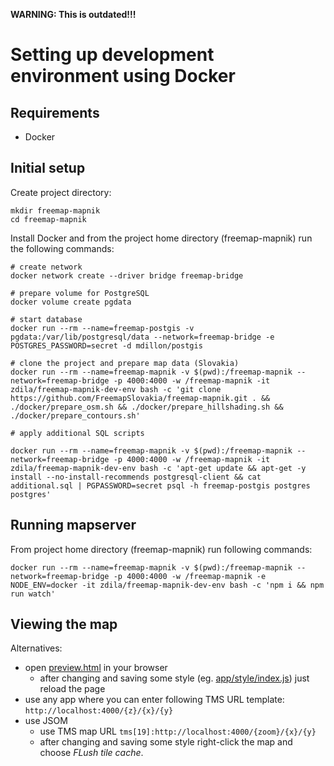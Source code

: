 **WARNING: This is outdated!!!**

# Setting up development environment using Docker

## Requirements

* Docker

## Initial setup

Create project directory:

```
mkdir freemap-mapnik
cd freemap-mapnik
```

Install Docker and from the project home directory (freemap-mapnik) run the following commands:

```
# create network
docker network create --driver bridge freemap-bridge

# prepare volume for PostgreSQL
docker volume create pgdata

# start database
docker run --rm --name=freemap-postgis -v pgdata:/var/lib/postgresql/data --network=freemap-bridge -e POSTGRES_PASSWORD=secret -d mdillon/postgis

# clone the project and prepare map data (Slovakia)
docker run --rm --name=freemap-mapnik -v $(pwd):/freemap-mapnik --network=freemap-bridge -p 4000:4000 -w /freemap-mapnik -it zdila/freemap-mapnik-dev-env bash -c 'git clone https://github.com/FreemapSlovakia/freemap-mapnik.git . && ./docker/prepare_osm.sh && ./docker/prepare_hillshading.sh && ./docker/prepare_contours.sh'

# apply additional SQL scripts

docker run --rm --name=freemap-mapnik -v $(pwd):/freemap-mapnik --network=freemap-bridge -p 4000:4000 -w /freemap-mapnik -it zdila/freemap-mapnik-dev-env bash -c 'apt-get update && apt-get -y install --no-install-recommends postgresql-client && cat additional.sql | PGPASSWORD=secret psql -h freemap-postgis postgres postgres'
```

## Running mapserver

From project home directory (freemap-mapnik) run following commands:

```
docker run --rm --name=freemap-mapnik -v $(pwd):/freemap-mapnik --network=freemap-bridge -p 4000:4000 -w /freemap-mapnik -e NODE_ENV=docker -it zdila/freemap-mapnik-dev-env bash -c 'npm i && npm run watch'
```

## Viewing the map

Alternatives:

* open [preview.html](../preview.html) in your browser
  * after changing and saving some style (eg. [app/style/index.js](../app/style/index.js)) just reload the page
* use any app where you can enter following TMS URL template: `http://localhost:4000/{z}/{x}/{y}`
* use JSOM
  * use TMS map URL `tms[19]:http://localhost:4000/{zoom}/{x}/{y}`
  * after changing and saving some style right-click the map and choose _FLush tile cache_.

